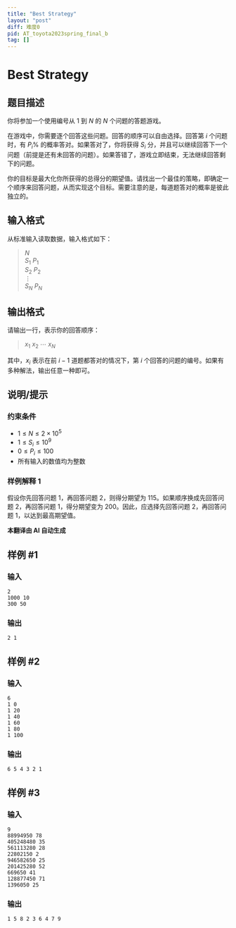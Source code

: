 ```yaml
---
title: "Best Strategy"
layout: "post"
diff: 难度0
pid: AT_toyota2023spring_final_b
tag: []
---
```


# Best Strategy

## 题目描述

你将参加一个使用编号从 $1$ 到 $N$ 的 $N$ 个问题的答题游戏。

在游戏中，你需要逐个回答这些问题。回答的顺序可以自由选择。回答第 $i$ 个问题时，有 $P_i\%$ 的概率答对。如果答对了，你将获得 $S_i$ 分，并且可以继续回答下一个问题（前提是还有未回答的问题）。如果答错了，游戏立即结束，无法继续回答剩下的问题。

你的目标是最大化你所获得的总得分的期望值。请找出一个最佳的策略，即确定一个顺序来回答问题，从而实现这个目标。需要注意的是，每道题答对的概率是彼此独立的。

## 输入格式

从标准输入读取数据，输入格式如下：

> $N$  
> $S_1$ $P_1$  
> $S_2$ $P_2$  
> $\vdots$  
> $S_N$ $P_N$

## 输出格式

请输出一行，表示你的回答顺序：

> $x_1$ $x_2$ $\cdots$ $x_N$

其中，$x_i$ 表示在前 $i-1$ 道题都答对的情况下，第 $i$ 个回答的问题的编号。如果有多种解法，输出任意一种即可。

## 说明/提示

### 约束条件

- $1 \leq N \leq 2 \times 10^5$
- $1 \leq S_i \leq 10^9$
- $0 \leq P_i \leq 100$
- 所有输入的数值均为整数

### 样例解释 1

假设你先回答问题 $1$，再回答问题 $2$，则得分期望为 $115$。如果顺序换成先回答问题 $2$，再回答问题 $1$，得分期望变为 $200$。因此，应选择先回答问题 $2$，再回答问题 $1$，以达到最高期望值。

 **本翻译由 AI 自动生成**

## 样例 #1

### 输入

```
2
1000 10
300 50
```

### 输出

```
2 1
```

## 样例 #2

### 输入

```
6
1 0
1 20
1 40
1 60
1 80
1 100
```

### 输出

```
6 5 4 3 2 1
```

## 样例 #3

### 输入

```
9
88994950 78
405248480 35
561113280 28
22802150 2
946582650 25
201425280 52
669650 41
128877450 71
1396050 25
```

### 输出

```
1 5 8 2 3 6 4 7 9
```

